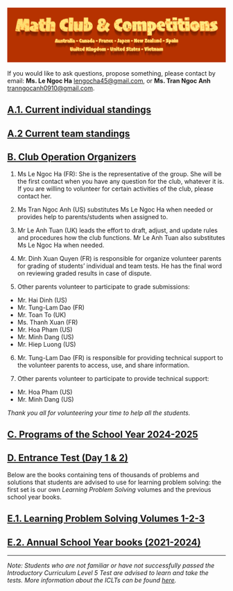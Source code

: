 ![Math Club & Competitions (MCC)](./img/MCC-2024-Logo-Large.png)

If you would like to ask questions, propose something, please contact by email: **Ms. Le Ngoc Ha** [lengocha45@gmail.com](mailto:lengocha45@gmail.com), or **Ms. Tran Ngoc Anh** [tranngocanh0910@gmail.com](mailto:tranngocanh0910@gmail.com).

## [A.1. Current individual standings](./24-25-individual-standings.md)

## [A.2 Current team standings](./24-25-team-standings.md)

## [B. Club Operation Organizers](#b-club-operation-organizers)

1. Ms Le Ngoc Ha (FR): She is the representative of the group. She will be the first contact when you have any question for the club, whatever it is. If you are willing to volunteer for certain activities of the club, please contact her.

2. Ms Tran Ngoc Anh (US) substitutes Ms Le Ngoc Ha when needed or provides help to parents/students when assigned to.

3. Mr Le Anh Tuan (UK) leads the effort to draft, adjust, and update rules and procedures how the club functions. Mr Le Anh Tuan also substitutes Ms Le Ngoc Ha when needed.

4. Mr. Dinh Xuan Quyen (FR) is responsible for organize volunteer parents for grading of students’ individual and team tests. He has the final word on reviewing graded results in case of dispute.

5. Other parents volunteer to participate to grade submissions:
- Mr. Hai Dinh (US)
- Mr. Tung-Lam Dao (FR)
- Mr. Toan To (UK)
- Ms. Thanh Xuan (FR)
- Mr. Hoa Pham (US)
- Mr. Minh Dang (US)
- Mr. Hiep Luong (US)

6. Mr. Tung-Lam Dao (FR) is responsible for providing technical support to the volunteer parents to access, use, and share information.

7. Other parents volunteer to participate to provide technical support:
- Mr. Hoa Pham (US)
- Mr. Minh Dang (US)

*Thank you all for volunteering your time to help all the students.*

## [C. Programs of the School Year 2024-2025](./24-25-programs.md)

## [D. Entrance Test (Day 1 & 2)](./24-25-et.md)

Below are the books containing tens of thousands of problems and solutions that students are advised to use for learning problem solving: the first set is our own *Learning Problem Solving* volumes and the previous school year books.

## [E.1. Learning Problem Solving Volumes 1-2-3](./lps-volumes.md)

## [E.2. Annual School Year books (2021-2024)](./annual-books.md)

-----

*Note: Students who are not familiar or have not successfully passed the Introductory Curriculum Level 5 Test are advised to learn and take the tests. More information about the ICLTs can be found [here](https://mccyouthclub.wixsite.com/home/post/the-first-introductory-curriculum-level-test-iclt-this-year-22nd-oct-22).*
